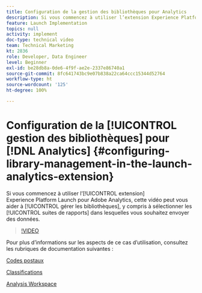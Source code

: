 ```yaml
---
title: Configuration de la gestion des bibliothèques pour Analytics
description: Si vous commencez à utiliser l’extension Experience Platform Launch pour Adobe Analytics, cette vidéo peut vous aider à gérer les bibliothèques de la configuration, y compris à sélectionner les suites de rapports dans lesquelles vous souhaitez envoyer des données.
feature: Launch Implementation
topics: null
activity: implement
doc-type: technical video
team: Technical Marketing
kt: 2836
role: Developer, Data Engineer
level: Beginner
exl-id: be28db8a-0de6-4f9f-ae2e-2337e86740a1
source-git-commit: 8fc641743bc9e07b838a22ca64ccc15344d52764
workflow-type: ht
source-wordcount: '125'
ht-degree: 100%

---
```


# Configuration de la [!UICONTROL gestion des bibliothèques] pour [!DNL Analytics] {#configuring-library-management-in-the-launch-analytics-extension}

Si vous commencez à utiliser l’[!UICONTROL extension] Experience Platform Launch pour Adobe Analytics, cette vidéo peut vous aider à [!UICONTROL gérer les bibliothèques], y compris à sélectionner les [!UICONTROL suites de rapports] dans lesquelles vous souhaitez envoyer des données.

>[!VIDEO](https://video.tv.adobe.com/v/27092/?quality=12&learn=on)

Pour plus d’informations sur les aspects de ce cas d’utilisation, consultez les rubriques de documentation suivantes :

[Codes postaux](https://experienceleague.adobe.com/docs/analytics/components/dimensions/zip-code.html?lang=fr)

[Classifications](https://experienceleague.adobe.com/docs/analytics/components/classifications/c-classifications.html?lang=fr)

[Analysis Workspace](https://experienceleague.adobe.com/docs/analytics/analyze/analysis-workspace/analysis-workspace-features.html?lang=fr)
